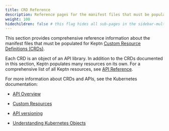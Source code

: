 ```yaml
---
title: CRD Reference
description: Reference pages for the manifest files that must be populated
weight: 100
hidechildren: false # this flag hides all sub-pages in the sidebar-multicard.html
---
```


This section provides comprehensive reference information about the
manifest files that must be populated for Keptn
[Custom Resource Definitions (CRDs)](https://kubernetes.io/docs/concepts/extend-kubernetes/api-extension/custom-resources/).

Each CRD is an object of an API library.
In addition to the CRDs documented in this section,
Keptn populates many resources on its own.
For a comprehensive list of all Keptn resources, see
[API Reference](../../crd-ref).

For more information about CRDs and APIs, see the Kubernetes documentation:

* [API Overview](https://kubernetes.io/docs/reference/using-api/)

* [Custom Resources](https://kubernetes.io/docs/concepts/extend-kubernetes/api-extension/custom-resources/)

* [API versioning](https://kubernetes.io/docs/reference/using-api/#api-versioning)

* [Understanding Kubernetes Objects](https://kubernetes.io/docs/concepts/overview/working-with-objects/kubernetes-objects/)
